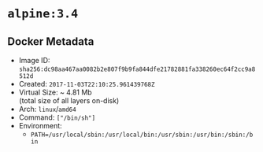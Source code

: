 # `alpine:3.4`

## Docker Metadata

- Image ID: `sha256:dc98aa467aa0082b2e807f9b9fa844dfe21782881fa338260ec64f2cc9a8512d`
- Created: `2017-11-03T22:10:25.961439768Z`
- Virtual Size: ~ 4.81 Mb  
  (total size of all layers on-disk)
- Arch: `linux`/`amd64`
- Command: `["/bin/sh"]`
- Environment:
  - `PATH=/usr/local/sbin:/usr/local/bin:/usr/sbin:/usr/bin:/sbin:/bin`
